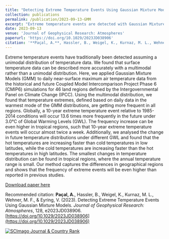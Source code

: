 ```yaml
---
title: "Detecting Extreme Temperature Events Using Gaussian Mixture Models"
collection: publications
permalink: /publication/2023-09-13-GMM
excerpt: "Extreme temperature events are detected with Gaussian Mixture Models to follow a multimodal rather than a unimodal distribution."
date: 2023-09-13
venue: 'Journal of Geophysical Research: Atmospheres'
paperurl: 'https://doi.org/10.1029/2023JD038906'
citation: '**Paçal, A.**, Hassler, B., Weigel, K., Kurnaz, M. L., Wehner, M. F., & Eyring, V. (2023). Detecting Extreme Temperature Events Using Gaussian Mixture Models. Journal of Geophysical Research: Atmospheres, 128, e2023JD038906. https://doi.org/10.1029/2023JD038906'
---
```

Extreme temperature events have traditionally been detected assuming a unimodal distribution of temperature data. We found that surface temperature data can be described more accurately with a multimodal rather than a unimodal distribution. Here, we applied Gaussian Mixture Models (GMM) to daily near-surface maximum air temperature data from the historical and future Coupled Model Intercomparison Project Phase 6 (CMIP6) simulations for 46 land regions defined by the Intergovernmental Panel on Climate Change (IPCC). Using the multimodal distribution, we found that temperature extremes, defined based on daily data in the warmest mode of the GMM distributions, are getting more frequent in all regions. Globally, a 10-year extreme temperature event relative to 1985-2014 conditions will occur 13.6 times more frequently in the future under 3.0°C of Global Warming Levels (GWL). The frequency increase can be even higher in tropical regions, such that 10-year extreme temperature events will occur almost twice a week. Additionally, we analysed the change in future temperature distributions under different GWL and found that the hot temperatures are increasing faster than cold temperatures in low latitudes, while the cold temperatures are increasing faster than the hot temperatures in high latitudes. The smallest changes in temperature distribution can be found in tropical regions, where the annual temperature range is small. Our method captures the differences in geographical regions and shows that the frequency of extreme events will be even higher than reported in previous studies.

[Download paper here](https://doi.org/10.1029/2023JD038906)

Recommended citation: **Paçal, A.**, Hassler, B., Weigel, K., Kurnaz, M. L., Wehner, M. F., & Eyring, V. (2023). Detecting Extreme Temperature Events Using Gaussian Mixture Models. _Journal of Geophysical Research: Atmospheres_, 128, e2023JD038906. [https://doi.org/10.1029/2023JD038906](https://doi.org/10.1029/2023JD038906)

<a href="https://www.scimagojr.com/journalsearch.php?q=21101038508&amp;tip=sid&amp;exact=no" title="SCImago Journal &amp; Country Rank"><img border="0" src="https://www.scimagojr.com/journal_img.php?id=21101038508" alt="SCImago Journal &amp; Country Rank"  /></a>
